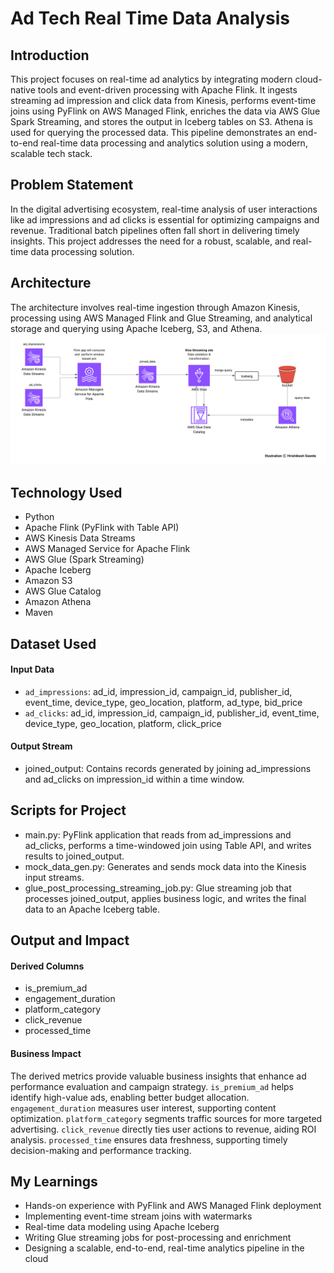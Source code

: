 # Ad Tech Real Time Data Analysis

## Introduction
This project focuses on real-time ad analytics by integrating modern cloud-native tools and event-driven processing with Apache Flink. It ingests streaming ad impression and click data from Kinesis, performs event-time joins using PyFlink on AWS Managed Flink, enriches the data via AWS Glue Spark Streaming, and stores the output in Iceberg tables on S3. Athena is used for querying the processed data. This pipeline demonstrates an end-to-end real-time data processing and analytics solution using a modern, scalable tech stack.

## Problem Statement
In the digital advertising ecosystem, real-time analysis of user interactions like ad impressions and ad clicks is essential for optimizing campaigns and revenue. Traditional batch pipelines often fall short in delivering timely insights. This project addresses the need for a robust, scalable, and real-time data processing solution.

## Architecture
The architecture involves real-time ingestion through Amazon Kinesis, processing using AWS Managed Flink and Glue Streaming, and analytical storage and querying using Apache Iceberg, S3, and Athena.
![Project Architecture](Ad-Tech-Real-Time-Data-Analysis.png) 

## Technology Used
- Python
- Apache Flink (PyFlink with Table API)
- AWS Kinesis Data Streams
- AWS Managed Service for Apache Flink
- AWS Glue (Spark Streaming)
- Apache Iceberg
- Amazon S3
- AWS Glue Catalog
- Amazon Athena
- Maven

## Dataset Used
#### Input Data
- `ad_impressions`: ad_id, impression_id, campaign_id, publisher_id, event_time, device_type, geo_location, platform, ad_type, bid_price
- `ad_clicks`: ad_id, impression_id, campaign_id, publisher_id, event_time, device_type, geo_location, platform, click_price

#### Output Stream
- joined_output: Contains records generated by joining ad_impressions and ad_clicks on impression_id within a time window.

## Scripts for Project
- main.py: PyFlink application that reads from ad_impressions and ad_clicks, performs a time-windowed join using Table API, and writes results to joined_output.
- mock_data_gen.py: Generates and sends mock data into the Kinesis input streams.
- glue_post_processing_streaming_job.py: Glue streaming job that processes joined_output, applies business logic, and writes the final data to an Apache Iceberg table.

## Output and Impact
#### Derived Columns
- is_premium_ad
- engagement_duration
- platform_category
- click_revenue
- processed_time

#### Business Impact
The derived metrics provide valuable business insights that enhance ad performance evaluation and campaign strategy. `is_premium_ad` helps identify high-value ads, enabling better budget allocation. `engagement_duration` measures user interest, supporting content optimization. `platform_category` segments traffic sources for more targeted advertising. `click_revenue` directly ties user actions to revenue, aiding ROI analysis. `processed_time` ensures data freshness, supporting timely decision-making and performance tracking.

## My Learnings
- Hands-on experience with PyFlink and AWS Managed Flink deployment
- Implementing event-time stream joins with watermarks
- Real-time data modeling using Apache Iceberg
- Writing Glue streaming jobs for post-processing and enrichment
- Designing a scalable, end-to-end, real-time analytics pipeline in the cloud
